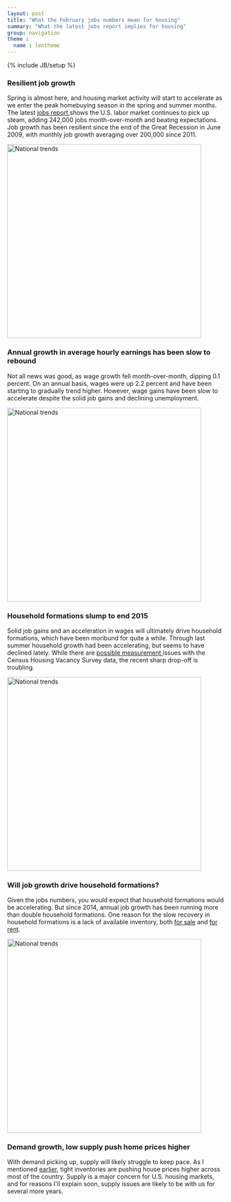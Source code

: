 ```yaml
---
layout: post
title: "What the February jobs numbers mean for housing"
summary: "What the latest jobs report implies for housing"
group: navigation
theme :
  name : lentheme
---
```

{% include JB/setup %}

### Resilient job growth

Spring is almost here, and housing market activity will start to accelerate as we enter the peak homebuying season in the spring and summer months. The latest <a href="http://www.bls.gov/news.release/empsit.nr0.htm"> jobs report </a> shows the U.S. labor market continues to pick up steam, adding 242,000 jobs month-over-month and beating expectations. Job growth has been resilient since the end of the Great Recession in June 2009, with monthly job growth averaging over 200,000 since 2011.

<img src="{{ site.url }}/img/jobs_mar_2016/jobs_mom.png" alt="National trends" style="width: 450px;"/>

### Annual growth in average hourly earnings has been slow to rebound

Not all news was good, as wage growth fell month-over-month, dipping 0.1 percent.  On an annual basis, wages were up 2.2 percent and have been starting to gradually trend higher. However, wage gains have been slow to accelerate despite the solid job gains and declining unemployment.  

<img src="{{ site.url }}/img/jobs_mar_2016/earnings_yoy.png" alt="National trends" style="width: 450px;"/>

### Household formations slump to end 2015

Solid job gains and an acceleration in wages will ultimately drive household formations, which have been moribund for quite a while. Through last summer household growth had been accelerating, but seems to have declined lately. While there are <a href="http://jedkolko.com/2016/01/28/new-census-report-lowballs-household-formation/">possible measurement </a> issues with the Census Housing Vacancy Survey data, the recent sharp drop-off is troubling.

<img src="{{ site.url }}/img/jobs_mar_2016/hh_yoy.png" alt="National trends" style="width: 450px;"/>

### Will job growth drive household formations?

Given the jobs numbers, you would expect that household formations would be accelerating. But since 2014, annual job growth has been running more than double household formations.  One reason for the slow recovery in household formations is a lack of available inventory, both <a href="http://www.realtor.org/news-releases/2016/02/pending-home-sales-cool-down-in-january">for sale</a> and <a href="http://www.census.gov/housing/hvs/files/currenthvspress.pdf">for rent</a>.  

<img src="{{ site.url }}/img/jobs_mar_2016/jobs_hh.png" alt="National trends" style="width: 450px;"/>

### Demand growth, low supply push home prices higher

With demand picking up, supply will likely struggle to keep pace.  As I mentioned <a href="http://lenkiefer.github.io/2016/02/28/house-price-trends"> earlier</a>, tight inventories are pushing house prices higher across most of the country.  Supply is a major concern for U.S. housing markets, and for reasons I'll explain soon, supply issues are likely to be with us for several more years.







